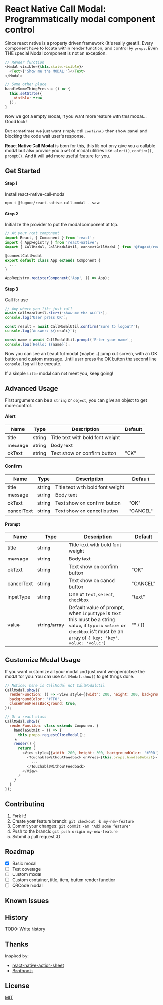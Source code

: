 # React Native Call Modal: Programmatically modal component control
Since react native is a property driven framework (It's really great!). Every component have to locate within render function, and control by `props`. Even THE special Modal component is not an exception.

```js
// Render function
<Madal visible={this.state.visible}>
  <Text>{'Show me the MODAL!'}</Text>
</Modal>

// Some other place
handleSomeThingPress = () => {
  this.setState({
    visible: true,
  });
}
```

Now we got a empty modal, if you want more feature with this modal... Good lock!

But sometimes we just want simply call `confirm()` then show panel and blocking the code wait user's response.

**React Native Call Modal** is born for this, this lib not only give you a callable modal but also provide you a set of modal utilities like: `alert()`, `confirm()`, `prompt()`. And it will add more useful feature for you. 

## Get Started

#### Step 1

Install react-native-call-modal

`npm i @fugood/react-native-call-modal --save`

#### Step 2

Initialize the provider to put the modal component at top.

```js
// At your root component
import React, { Component } from 'react';
import { AppRegistry } from 'react-native';
import { CallModal, CallModalUtil, connectCallModal } from '@fugood/react-native-call-modal';

@connectCallModal
export default class App extends Component {
  ...
}

AppRegistry.registerComponent('App', () => App);

```

#### Step 3

Call for use

```js
// Any where you like just call
await CallModalUtil.alert('Show me the ALERT');
console.log('User press OK');

const result = await CallModalUtil.confirm('Sure to logout?');
console.log(`Answer: ${result}`);

const name = await CallModalUtil.prompt('Enter your name');
console.log(`Hello: ${name}`);
```

Now you can see an beautiful modal (maybe...) jump out screen, with an OK button and custom message. Until user press the OK button the second line `console.log` will be execute.

If a simple `title` modal can not meet you, keep going!

## Advanced Usage
First argument can be a `string` or `object`, you can give an object to get more control.

#### Alert
| Name    | Type   | Description                      | Default |
|---------|--------|----------------------------------|---------|
| title   | string | Title text with bold font weight |         |
| message | string | Body text                        |         |
| okText  | string | Text show on confirm button      | "OK"    |

#### Confirm
| Name        | Type   | Description                      | Default  |
|-------------|--------|----------------------------------|----------|
| title       | string | Title text with bold font weight |          |
| message     | string | Body text                        |          |
| okText      | string | Text show on confirm button      | "OK"     |
| cancelText  | string | Text show on cancel button       | "CANCEL" |

#### Prompt
| Name        | Type         | Description                         | Default  |
|-------------|--------------|-------------------------------------|----------|
| title       | string       | Title text with bold font weight    |          |
| message     | string       | Body text                           |          |
| okText      | string       | Text show on confirm button         | "OK"     |
| cancelText  | string       | Text show on cancel button          | "CANCEL" |
| inputType   | string       | One of `text`, `select`, `checkbox` | "text"   |
| value       | string/array | Default value of prompt, when `inputType` is `text` this must be a string value, if type is `select` or `checkbox` is't must be an array of `{ key: 'key', value: 'value'}` | "" / [] |

## Customize Modal Usage
If you want customize all your modal and just want we open/close the modal for you. You can use `CallModal.show()` to get things done.

```js
// Notice: here is CallModal not CallModalUtil
CallModal.show({
  renderFunction: () => <View style={{width: 200, height: 300, backgroundColor: '#F00'}}><Text>{'Hello World!!!'}</Text></View>,
  backgroundColor: '#FF0',
  closeWhenPressBackground: true,
});

// Or a react class
CallModal.show({
  renderFunction: class extends Component {
    handleSubmit = () => {
      this.props.requestCloseModal();
    };
    render() {
      return (
        <View style={{width: 200, height: 300, backgroundColor: '#F00'}}>
          <TouchableWithoutFeedback onPress={this.props.handleSubmit}>
            ...
          </TouchableWithoutFeedback>
        </View>
      )
    }
  }
});

```


## Contributing

1. Fork it!
2. Create your feature branch: `git checkout -b my-new-feature`
3. Commit your changes: `git commit -am 'Add some feature'`
4. Push to the branch: `git push origin my-new-feature`
5. Submit a pull request :D

## Roadmap

- [x] Basic modal
- [ ] Test coverage
- [ ] Custom modal
- [ ] Custom container, title, item, button render function
- [ ] QRCode modal

## Known Issues

## History

TODO: Write history

## Thanks

Inspired by:
* [react-native-action-sheet](https://github.com/exponent/react-native-action-sheet)
* [Bootbox.js](http://bootboxjs.com)

## License

[MIT](LICENSE.md)
